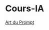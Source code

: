 # Cours-IA
[Art du Prompt](https://sjaubert.github.io/SPCR/TP_Bachelor_Capability_diameter_Butee.html?target=_blank)
